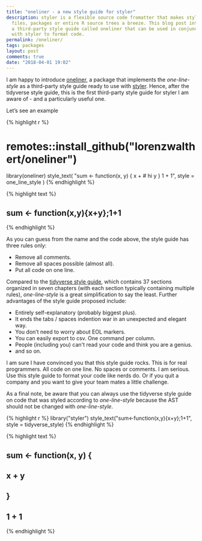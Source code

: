 ```yaml
---
title: "oneliner - a new style guide for styler"
description: styler is a flexible source code fromatter that makes styling 
  files, packages or entire R source trees a breeze. This blog post introduces
  a third-party style guide called oneliner that can be used in conjunction 
  with styler to format code.
permalink: /oneliner/
tags: packages
layout: post
comments: true
date: "2018-04-01 19:02"
---
```


I am happy to introduce [oneliner](https://github.com/lorenzwalthert/oneliner), a package that implements the *one-line-style* as a third-party style guide ready to use with [styler](https://github.com/r-lib/styler). Hence, after the tidyverse style guide, this is the first third-party style guide for styler I am aware of - and a particularly useful one.

Let’s see an example


{% highlight r %}
# remotes::install_github("lorenzwalthert/oneliner")
library(oneliner)
style_text(
  "sum <- function(x, y) {
   x + # hi
   y
  }
  1 + 1",
  style = one_line_style
)
{% endhighlight %}



{% highlight text %}
## sum <- function(x,y){x+y};1+1
{% endhighlight %}

As you can guess from the name and the code above, the style guide has three rules only: 

* Remove all comments.
* Remove all spaces possible (almost all).
* Put all code on one line.

Compared to the [tidyverse style guide](http://style.tidyverse.org), which contains 37 sections organized in seven chapters (with each section typically containing multiple rules), *one-line-style* is a great simplification to say the least. Further advantages of the style guide proposed include:

  - Entirely self-explanatory (probably biggest plus).
  - It ends the tabs / spaces indention war in an unexpected and elegant
    way.
  - You don’t need to worry about EOL markers.
  - You can easily export to csv. One command per column.
  - People (including you) can't read your code and think you are a genius.
  - and so on.

I am sure I have convinced you that this style guide rocks. This is for
real programmers. All code on one line. No spaces or comments. I am
serious. Use this style guide to format your code like nerds do. Or if you quit a company and you want to give your team mates a little challenge. 

As a final note, be aware that you can always use the tidyverse style guide on code that was styled according to *one-line-style* because the AST should not be changed with *one-line-style*.

{% highlight r %}
library("styler")
style_text("sum<-function(x,y){x+y};1+1", style = tidyverse_style)
{% endhighlight %}



{% highlight text %}
## sum <- function(x, y) {
##   x + y
## }
## 1 + 1
{% endhighlight %}

